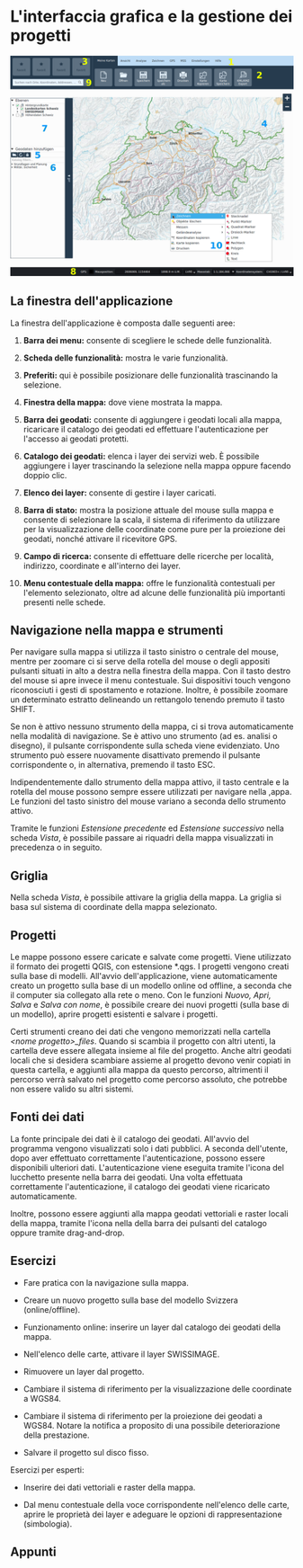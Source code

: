 # L'interfaccia grafica e la gestione dei progetti

<img src="../media/image1.png" />

## La finestra dell'applicazione

La finestra dell'applicazione è composta dalle seguenti aree:

1.  **Barra dei menu:** consente di scegliere le schede delle funzionalità.

2.  **Scheda delle funzionalità:** mostra le varie funzionalità.

3.  **Preferiti:** qui è possibile posizionare delle funzionalità trascinando la selezione.

4.  **Finestra della mappa:** dove viene mostrata la mappa.

5.  **Barra dei geodati:** consente di aggiungere i geodati locali alla mappa, ricaricare il catalogo dei geodati ed effettuare l'autenticazione per l'accesso ai geodati protetti.

6.  **Catalogo dei geodati:** elenca i layer dei servizi web. È possibile aggiungere i layer trasci­nando la selezione nella mappa oppure facendo doppio clic.

7.  **Elenco dei layer:** consente di gestire i layer caricati.

8.  **Barra di stato:** mostra la posizione attuale del mouse sulla mappa e consente di selezionare la scala, il sistema di riferimento da utilizzare per la visualizzazione delle coordinate come pure per la proiezione dei geodati, non­ché attivare il ricevitore GPS.

9.  **Campo di ricerca:** consente di effettuare delle ricerche per località, indirizzo, coordinate e all'interno dei layer.

10. **Menu contestuale della mappa:** offre le funzionalità contestuali per l'elemento selezionato, oltre ad alcune delle funzionalità più importanti presenti nelle schede.

## Navigazione nella mappa e strumenti

Per navigare sulla mappa si utilizza il tasto sinistro o centrale del mouse, mentre per zoomare ci si serve della rotella del mouse o degli appositi pulsanti situati in alto a destra nella finestra della mappa. Con il tasto destro del mouse si apre invece il menu contestuale. Sui dispositivi touch vengono riconosciuti i gesti di spostamento e rotazione. Inoltre, è possibile zoomare un determinato estratto delineando un rettangolo tenendo premuto il tasto SHIFT.

Se non è attivo nessuno strumento della mappa, ci si trova automaticamente nella modalità di navigazione. Se è attivo uno strumento (ad es. analisi o disegno), il pulsante corrispondente sulla scheda viene evidenziato. Uno strumento può essere nuovamente disattivato premendo il pulsante corrispondente o, in alternativa, premendo il tasto ESC.

Indipendentemente dallo strumento della mappa attivo, il tasto centrale e la rotella del mouse possono sempre essere utilizzati per navigare nella ,appa. Le funzioni del tasto sinistro del mouse variano a seconda dello strumento attivo.

Tramite le funzioni *Estensione precedente* ed *Estensione successivo* nella scheda *Vista*, è possi­bile passare ai riquadri della mappa visualizzati in precedenza o in seguito.

## Griglia

Nella scheda *Vista*, è possibile attivare la griglia della mappa. La griglia si basa sul sistema di coordinate della mappa selezionato.

## Progetti

Le mappe possono essere caricate e salvate come progetti. Viene utilizzato il formato dei pro­getti QGIS, con estensione \*.qgs. I progetti vengono creati sulla base di modelli. All'avvio dell'appli­cazione, viene automaticamente creato un progetto sulla base di un modello online od offline, a seconda che il computer sia collegato alla rete o meno. Con le funzioni *Nuovo, Apri, Salva* e *Salva con nome*, è possibile creare dei nuovi progetti (sulla base di un modello), aprire progetti esistenti e salvare i progetti.

Certi strumenti creano dei dati che vengono memorizzati nella cartella *&lt;nome progetto&gt;\_files*. Quando si scambia il progetto con altri utenti, la cartella deve essere allegata insieme al file del progetto. Anche altri geodati locali che si desidera scambiare assieme al progetto devono venir copiati in questa cartella, e aggiunti alla mappa da questo percorso, altrimenti il percorso verrà salvato nel pro­getto come percorso assoluto, che potrebbe non essere valido su altri sistemi.

## Fonti dei dati

La fonte principale dei dati è il catalogo dei geodati. All'avvio del programma vengono visualizzati solo i dati pubblici. A seconda dell'utente, dopo aver effettuato correttamente l'autenticazione, posso­no essere disponibili ulteriori dati. L'autenticazione viene eseguita tramite l'icona del lucchetto pre­sente nella barra dei geodati. Una volta effettuata correttamente l'autenticazione, il catalogo dei geodati viene ricaricato automaticamente.

Inoltre, possono essere aggiunti alla mappa geodati vettoriali e raster locali della mappa, tramite l'icona nella della barra dei pulsanti del catalogo oppure tramite drag-and-drop.

## Esercizi

-   Fare pratica con la navigazione sulla mappa.

-   Creare un nuovo progetto sulla base del modello Svizzera (online/offline).

-   Funzionamento online: inserire un layer dal catalogo dei geodati della mappa.

-   Nell'elenco delle carte, attivare il layer SWISSIMAGE.

-   Rimuovere un layer dal progetto.

-   Cambiare il sistema di riferimento per la visualizzazione delle coordinate a WGS84.

-   Cambiare il sistema di riferimento per la proiezione dei geodati a WGS84. Notare la notifica a proposito di una possibile deteriorazione della prestazione.

-   Salvare il progetto sul disco fisso.

Esercizi per esperti:

-   Inserire dei dati vettoriali e raster della mappa.

-   Dal menu contestuale della voce corrispondente nell'elenco delle carte, aprire le proprietà dei layer e adeguare le opzioni di rappresentazione (simbologia).

## Appunti


